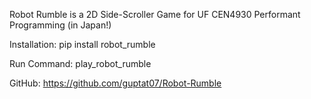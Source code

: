 Robot Rumble is a 2D Side-Scroller Game for UF CEN4930 Performant Programming (in Japan!)

Installation: pip install robot_rumble

Run Command: play_robot_rumble

GitHub: https://github.com/guptat07/Robot-Rumble